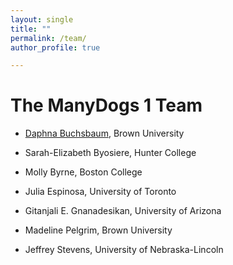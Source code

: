 ```yaml
---
layout: single
title: ""
permalink: /team/
author_profile: true

---
```


# The ManyDogs 1 Team

* [Daphna Buchsbaum](http://www.cocodevlab.com/principal-investigator.html/), Brown University

* Sarah-Elizabeth Byosiere, Hunter College

* Molly Byrne, Boston College

* Julia Espinosa, University of Toronto

* Gitanjali E. Gnanadesikan, University of Arizona

* Madeline Pelgrim, Brown University

* Jeffrey Stevens, University of Nebraska-Lincoln